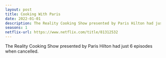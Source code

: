 ```yaml
---
layout: post
title: Cooking With Paris
date: 2022-01-01
description: The Reality Cooking Show presented by Paris Hilton had just 6 episodes when cancelled. 
seasons: 1
netflix-url: https://www.netflix.com/title/81312532
---
```

The Reality Cooking Show presented by Paris Hilton had just 6 episodes when cancelled. 
